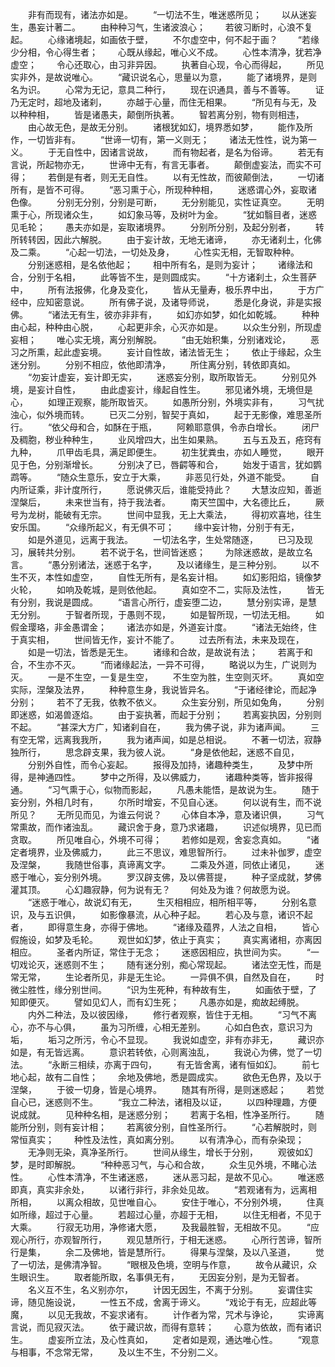 <!-- { "loadSidebar": true } -->
　　非有而现有，诸法亦如是。
　　“一切法不生，唯迷惑所见；
　　以从迷妄生，愚妄计著二。
　　由种种习气，生诸波浪心；
　　若彼习断时，心浪不复起。
　　心缘诸境起，如画依于壁，
　　不尔虚空中，何不起于画？
　　“若缘少分相，令心得生者；
　　心既从缘起，唯心义不成。
　　心性本清净，犹若净虚空；
　　令心还取心，由习非异因。
　　执著自心现，令心而得起，
　　所见实非外，是故说唯心。
　　“藏识说名心，思量以为意，
　　能了诸境界，是则名为识。
　　心常为无记，意具二种行，
　　现在识通具，善与不善等。
　　证乃无定时，超地及诸刹，
　　亦越于心量，而住无相果。
　　“所见有与无，及以种种相，
　　皆是诸愚夫，颠倒所执著。
　　智若离分别，物有则相违，
　　由心故无色，是故无分别。
　　诸根犹如幻，境界悉如梦，
　　能作及所作，一切皆非有。
　　“世谛一切有，第一义则无；
　　诸法无性性，说为第一义。
　　于无自性中，因诸言说故，
　　而有物起者，是名为俗谛。
　　若无有言说，所起物亦无，
　　世谛中无有，有言无事者。
　　颠倒虚妄法，而实不可得；
　　若倒是有者，则无无自性。
　　以有无性故，而彼颠倒法，
　　一切诸所有，是皆不可得。
　　“恶习熏于心，所现种种相，
　　迷惑谓心外，妄取诸色像。
　　分别无分别，分别是可断，
　　无分别能见，实性证真空。
　　无明熏于心，所现诸众生，
　　如幻象马等，及树叶为金。
　　“犹如翳目者，迷惑见毛轮；
　　愚夫亦如是，妄取诸境界。
　　分别所分别，及起分别者，
　　转所转转因，因此六解脱。
　　由于妄计故，无地无诸谛，
　　亦无诸刹土，化佛及二乘。
　　“心起一切法，一切处及身，
　　心性实无相，无智取种种。
　　分别迷惑相，是名依他起；
　　相中所有名，是则为妄计；
　　诸缘法和合，分别于名相，
　　此等皆不生，是则圆成实。
　　“十方诸刹土，众生菩萨中，
　　所有法报佛，化身及变化，
　　皆从无量寿，极乐界中出，
　　于方广经中，应知密意说。
　　所有佛子说，及诸导师说，
　　悉是化身说，非是实报佛。
　　“诸法无有生，彼亦非非有，
　　如幻亦如梦，如化如乾城。
　　种种由心起，种种由心脱，
　　心起更非余，心灭亦如是。
　　以众生分别，所现虚妄相；
　　唯心实无境，离分别解脱。
　　“由无始积集，分别诸戏论，
　　恶习之所熏，起此虚妄境。
　　妄计自性故，诸法皆无生；
　　依止于缘起，众生迷分别。
　　分别不相应，依他即清净，
　　所住离分别，转依即真如。
　　“勿妄计虚妄，妄计即无实，
　　迷惑妄分别，取所取皆无。
　　分别见外境，是妄计自性，
　　由此虚妄计，缘起自性生。
　　邪见诸外境，无境但是心，
　　如理正观察，能所取皆灭。
　　如愚所分别，外境实非有，
　　习气扰浊心，似外境而转。
　　已灭二分别，智契于真如，
　　起于无影像，难思圣所行。
　　“依父母和合，如酥在于瓶，
　　阿赖耶意俱，令赤白增长。
　　闭尸及稠胞，秽业种种生，
　　业风增四大，出生如果熟。
　　五与五及五，疮窍有九种，
　　爪甲齿毛具，满足即便生。
　　初生犹粪虫，亦如人睡觉，
　　眼开见于色，分别渐增长。
　　分别决了已，唇齶等和合，
　　始发于语言，犹如鹦鹉等。
　　“随众生意乐，安立于大乘，
　　非恶见行处，外道不能受。
　　自内所证乘，非计度所行，
　　愿说佛灭后，谁能受持此？
　　大慧汝应知，善逝涅槃后，
　　未来世当有，持于我法者。
　　南天竺国中，大名德比丘，
　　厥号为龙树，能破有无宗。
　　世间中显我，无上大乘法，
　　得初欢喜地，往生安乐国。
　　“众缘所起义，有无俱不可；
　　缘中妄计物，分别于有无，
　　如是外道见，远离于我法。
　　一切法名字，生处常随逐，
　　已习及现习，展转共分别。
　　若不说于名，世间皆迷惑；
　　为除迷惑故，是故立名言。
　　“愚分别诸法，迷惑于名字，
　　及以诸缘生，是三种分别。
　　以不生不灭，本性如虚空，
　　自性无所有，是名妄计相。
　　如幻影阳焰，镜像梦火轮，
　　如响及乾城，是则依他起。
　　真如空不二，实际及法性，
　　皆无有分别，我说是圆成。
　　“语言心所行，虚妄堕二边，
　　慧分别实谛，是慧无分别。
　　于智者所现，于愚则不现，
　　如是智所现，一切法无相。
　　如假金璎珞，非金愚谓金；
　　诸法亦如是，外道妄计度。
　　“诸法无始终，住于真实相，
　　世间皆无作，妄计不能了。
　　过去所有法，未来及现在，
　　如是一切法，皆悉是无生。
　　诸缘和合故，是故说有法；
　　若离于和合，不生亦不灭。
　　“而诸缘起法，一异不可得，
　　略说以为生，广说则为灭。
　　一是不生空，一复是生空，
　　不生空为胜，生空则灭坏。
　　真如空实际，涅槃及法界，
　　种种意生身，我说皆异名。
　　“于诸经律论，而起净分别；
　　若不了无我，依教不依义。
　　众生妄分别，所见如兔角，
　　分别即迷惑，如渴兽逐焰。
　　由于妄执著，而起于分别；
　　若离妄执因，分别则不起。
　　“甚深大方广，知诸刹自在，
　　我为佛子说，非为诸声闻。
　　三有空无常，远离我我所，
　　我为诸声闻，如是总相说。
　　不著一切法，寂静独所行，
　　思念辟支果，我为彼人说。
　　“身是依他起，迷惑不自见，
　　分别外自性，而令心妄起。
　　报得及加持，诸趣种类生，
　　及梦中所得，是神通四性。
　　梦中之所得，及以佛威力，
　　诸趣种类等，皆非报得通。
　　“习气熏于心，似物而影起，
　　凡愚未能悟，是故说为生。
　　随于妄分别，外相几时有，
　　尔所时增妄，不见自心迷。
　　何以说有生，而不说所见？
　　无所见而见，为谁云何说？
　　心体自本净，意及诸识俱，
　　习气常熏故，而作诸浊乱。
　　藏识舍于身，意乃求诸趣，
　　识述似境界，见已而贪取。
　　所见唯自心，外境不可得；
　　若修如是观，舍妄念真如。
　　“诸定者境界，业及佛威力，
　　此三不思议，难思智所行。
　　过未补伽罗，虚空及涅槃，
　　我随世俗事，真谛离文字。
　　二乘及外道，同依止诸见，
　　迷惑于唯心，妄分别外境。
　　罗汉辟支佛，及以佛菩提，
　　种子坚成就，梦佛灌其顶。
　　心幻趣寂静，何为说有无？
　　何处及为谁？何故愿为说。
　　“迷惑于唯心，故说幻有无，
　　生灭相相应，相所相平等，
　　分别名意识，及与五识俱，
　　如影像暴流，从心种子起。
　　若心及与意，诸识不起者，
　　即得意生身，亦得于佛地。
　　“诸缘及蕴界，人法之自相，
　　皆心假施设，如梦及毛轮。
　　观世如幻梦，依止于真实；
　　真实离诸相，亦离因相应。
　　圣者内所证，常住于无念；
　　迷惑因相应，执世间为实。
　　“一切戏论灭，迷惑则不生；
　　随有迷分别，痴心常现起。
　　诸法空无性，而是常无常，
　　生论者所见，非是无生论。
　　一异俱不俱，自然及自在，
　　时微尘胜性，缘分别世间。
　　“识为生死种，有种故有生，
　　如画依于壁，了知即便灭。
　　譬如见幻人，而有幻生死；
　　凡愚亦如是，痴故起缚脱。
　　内外二种法，及以彼因缘，
　　修行者观察，皆住于无相。
　　“习气不离心，亦不与心俱，
　　虽为习所缠，心相无差别。
　　心如白色衣，意识习为垢，
　　垢习之所污，令心不显现。
　　我说如虚空，非有亦非无，
　　藏识亦如是，有无皆远离。
　　意识若转依，心则离浊乱，
　　我说心为佛，觉了一切法。
　　“永断三相续，亦离于四句，
　　有无皆舍离，诸有恒如幻。
　　前七地心起，故有二自性；
　　余地及佛地，悉是圆成实。
　　欲色无色界，及以于涅槃，
　　于彼一切身，皆是心境界。
　　随其有所得，是则迷惑起；
　　若觉自心已，迷惑则不生。
　　“我立二种法，诸相及以证，
　　以四种理趣，方便说成就。
　　见种种名相，是迷惑分别；
　　若离于名相，性净圣所行。
　　随能所分别，则有妄计相；
　　若离彼分别，自性圣所行。
　　“心若解脱时，则常恒真实；
　　种性及法性，真如离分别。
　　以有清净心，而有杂染现；
　　无净则无染，真净圣所行。
　　世间从缘生，增长于分别，
　　观彼如幻梦，是时即解脱。
　　“种种恶习气，与心和合故，
　　众生见外境，不睹心法性。
　　心性本清净，不生诸迷惑，
　　迷从恶习起，是故不见心。
　　唯迷惑即真，真实非余处，
　　以诸行非行，非余处见故。
　　“若观诸有为，远离相所相，
　　以离众相故，见世唯自心。
　　安住于唯心，不分别外境，
　　住真如所缘，超过于心量。
　　若超过心量，亦超于无相，
　　以住无相者，不见于大乘。
　　行寂无功用，净修诸大愿，
　　及我最胜智，无相故不见。
　　“应观心所行，亦观智所行，
　　观见慧所行，于相无迷惑。
　　心所行苦谛，智所行是集，
　　余二及佛地，皆是慧所行。
　　得果与涅槃，及以八圣道，
　　觉了一切法，是佛清净智。
　　“眼根及色境，空明与作意，
　　故令从藏识，众生眼识生。
　　取者能所取，名事俱无有，
　　无因妄分别，是为无智者。
　　名义互不生，名义别亦尔，
　　计因无因生，不离于分别。
　　妄谓住实谛，随见施设说，
　　一性五不成，舍离于谛义。
　　“戏论于有无，应超此等魔，
　　以见无我故，不妄求诸有。
　　计作者为常，咒术与诤论，
　　实谛离言说，而见寂灭法。
　　依于藏识故，而得有意转；
　　心意为依故，而有诸识生。
　　虚妄所立法，及心性真如，
　　定者如是观，通达唯心性。
　　“观意与相事，不念常无常，
　　及以生不生，不分别二义。
